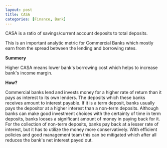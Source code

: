 ```yaml
---
layout: post
title: CASA
categories: [Finance, Bank]
---
```


CASA is a ratio of savings/current account deposits to total deposits. 

This is an important analytic metric for Commercial Banks which mostly earn from the spread between the lending and borrowing rates. 

**Summery**

Higher CASA means lower bank's borrowing cost which helps to increase bank's income margin.

**How?**

Commercial banks lend and invests money for a higher rate of return than it pays as interest to its own lenders. The deposits which these banks receives amount to interest payable. If it is a term deposit, banks usually pays the depositor at a higher interest than a non-term deposits. Although banks can make good investment choices with the certainty of time in term deposits, banks looses a significant amount of money in paying back for it. For the collection of non-term deposits, banks pay back at a lesser rate of interest, but it has to utilize the money more conservatively. With efficient policies and good management team this can be mitigated which after all reduces the bank's net interest payed out.


